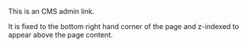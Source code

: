 This is an CMS admin link. 

It is fixed to the bottom right hand corner of the page and z-indexed to appear above the page content. 